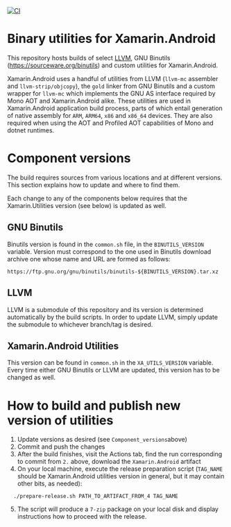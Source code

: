 [![CI](https://github.com/xamarin/xamarin-android-binutils/actions/workflows/ci.yml/badge.svg)](https://github.com/xamarin/xamarin-android-binutils/actions/workflows/ci.yml)

# Binary utilities for Xamarin.Android 

This repository hosts builds of select
[LLVM](https://llvm.org/), GNU Binutils
(https://sourceware.org/binutils) and custom utilities for
Xamarin.Android.

Xamarin.Android uses a handful of utilities from LLVM (`llvm-mc`
assembler and `llvm-strip/objcopy`), the `gold` linker from GNU
Binutils and a custom wrapper for `llvm-mc` which implements the GNU
AS interface required by Mono AOT and Xamarin.Android alike. These
utilities are used in Xamarin.Android application build process, parts
of which entail generation of native assembly for `ARM`, `ARM64`,
`x86` and `x86_64` devices. They are also required when using the AOT
and Profiled AOT capabilities of Mono and dotnet runtimes.

# Component versions

The build requires sources from various locations and at different
versions.  This section explains how to update and where to find them.

Each change to any of the components below requires that the
Xamarin.Utilities version (see below) is updated as well.

## GNU Binutils

Binutils version is found in the `common.sh` file, in the
`BINUTILS_VERSION` variable.  Version must correspond to the one used
in Binutils download archive one whose name and URL are formed as
follows: 

``` shell
https://ftp.gnu.org/gnu/binutils/binutils-${BINUTILS_VERSION}.tar.xz
```

## LLVM

LLVM is a submodule of this repository and its version is determined
automatically by the build scripts.  In order to update LLVM, simply
update the submodule to whichever branch/tag is desired.

## Xamarin.Android Utilities

This version can be found in `common.sh` in the `XA_UTILS_VERSION`
variable.  Every time either GNU Binutils or LLVM are updated, this
version has to be changed as well.

# How to build and publish new version of utilities

  1. Update versions as desired (see `Component_versions`above)
  2. Commit and push the changes
  3. After the build finishes, visit the Actions tab, find the run
     corresponding to commit from `2.` above, download the
     `Xamarin.Android` artifact
  4. On your local machine, execute the release preparation script
     (`TAG_NAME` should be Xamarin.Android utilities version in
     general, but it may contain other bits, as needed):
```shell
  ./prepare-release.sh PATH_TO_ARTIFACT_FROM_4 TAG_NAME
```
  5. The script will produce a `7-zip` package on your local disk and
     display instructions how to proceed with the release.
 
